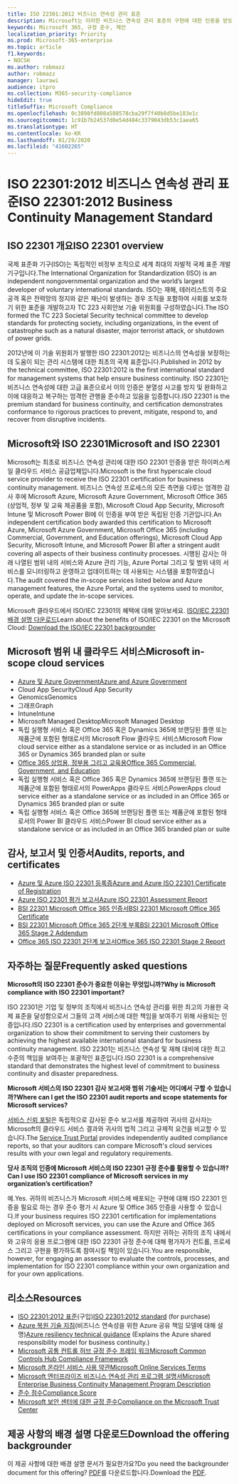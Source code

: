 ```yaml
---
title: ISO 22301:2012 비즈니스 연속성 관리 표준
description: Microsoft는 이러한 비즈니스 연속성 관리 표준의 구현에 대한 인증을 받았습니다.
keywords: Microsoft 365, 규정 준수, 제안
localization_priority: Priority
ms.prod: Microsoft-365-enterprise
ms.topic: article
f1.keywords:
- NOCSH
ms.author: robmazz
author: robmazz
manager: laurawi
audience: itpro
ms.collection: M365-security-compliance
hideEdit: true
titleSuffix: Microsoft Compliance
ms.openlocfilehash: 0c3898fd808a588578cba29f7f40b8d5be183e1c
ms.sourcegitcommit: 1c91b7b24537d0e54d484c3379043db53c1aea65
ms.translationtype: HT
ms.contentlocale: ko-KR
ms.lasthandoff: 01/29/2020
ms.locfileid: "41602265"
---
```

# <a name="iso-223012012-business-continuity-management-standard"></a><span data-ttu-id="6d2f7-104">ISO 22301:2012 비즈니스 연속성 관리 표준</span><span class="sxs-lookup"><span data-stu-id="6d2f7-104">ISO 22301:2012 Business Continuity Management Standard</span></span>

## <a name="iso-22301-overview"></a><span data-ttu-id="6d2f7-105">ISO 22301 개요</span><span class="sxs-lookup"><span data-stu-id="6d2f7-105">ISO 22301 overview</span></span>

<span data-ttu-id="6d2f7-106">국제 표준화 기구(ISO)는 독립적인 비정부 조직으로 세계 최대의 자발적 국제 표준 개발 기구입니다.</span><span class="sxs-lookup"><span data-stu-id="6d2f7-106">The International Organization for Standardization (ISO) is an independent nongovernmental organization and the world’s largest developer of voluntary international standards.</span></span> <span data-ttu-id="6d2f7-107">ISO는 재해, 테러리스트의 주요 공격 혹은 전력망의 정지와 같은 재난이 발생하는 경우 조직을 포함하여 사회를 보호하기 위한 표준을 개발하고자 TC 223 사회안보 기술 위원회를 구성하였습니다.</span><span class="sxs-lookup"><span data-stu-id="6d2f7-107">The ISO formed the TC 223 Societal Security technical committee to develop standards for protecting society, including organizations, in the event of catastrophe such as a natural disaster, major terrorist attack, or shutdown of power grids.</span></span>

<span data-ttu-id="6d2f7-108">2012년에 이 기술 위원회가 발행한 ISO 22301:2012는 비즈니스의 연속성을 보장하는 데 도움이 되는 관리 시스템에 대한 최초의 국제 표준입니다.</span><span class="sxs-lookup"><span data-stu-id="6d2f7-108">Published in 2012 by the technical committee, ISO 22301:2012 is the first international standard for management systems that help ensure business continuity.</span></span> <span data-ttu-id="6d2f7-109">ISO 22301는 비즈니스 연속성에 대한 고급 표준으로서 이의 인증은 분열성 사고를 방지 및 완화하고 이에 대응하고 복구하는 엄격한 관행을 준수하고 있음을 입증합니다.</span><span class="sxs-lookup"><span data-stu-id="6d2f7-109">ISO 22301 is the premium standard for business continuity, and certification demonstrates conformance to rigorous practices to prevent, mitigate, respond to, and recover from disruptive incidents.</span></span>

## <a name="microsoft-and-iso-22301"></a><span data-ttu-id="6d2f7-110">Microsoft와 ISO 22301</span><span class="sxs-lookup"><span data-stu-id="6d2f7-110">Microsoft and ISO 22301</span></span>

<span data-ttu-id="6d2f7-111">Microsoft는 최초로 비즈니스 연속성 관리에 대한 ISO 22301 인증을 받은 하이퍼스케일 클라우드 서비스 공급업체입니다.</span><span class="sxs-lookup"><span data-stu-id="6d2f7-111">Microsoft is the first hyperscale cloud service provider to receive the ISO 22301 certification for business continuity management.</span></span> <span data-ttu-id="6d2f7-112">비즈니스 연속성 프로세스의 모든 측면을 다루는 엄격한 감사 후에 Microsoft Azure, Microsoft Azure Government, Microsoft Office 365 (상업적, 정부 및 교육 제공품을 포함), Microsoft Cloud App Security, Microsoft Intune 및 Microsoft Power BI에 이 인증을 부여 받은 독립된 인증 기관입니다.</span><span class="sxs-lookup"><span data-stu-id="6d2f7-112">An independent certification body awarded this certification to Microsoft Azure, Microsoft Azure Government, Microsoft Office 365 (including Commercial, Government, and Education offerings), Microsoft Cloud App Security, Microsoft Intune, and Microsoft Power BI after a stringent audit covering all aspects of their business continuity processes.</span></span> <span data-ttu-id="6d2f7-113">시행된 감사는 아래 나열된 범위 내의 서비스와 Azure 관리 기능, Azure Portal 그리고 및 범위 내의 서비스를 모니터링하고 운영하고 업데이트하는 데 사용되는 시스템을 포함하였습니다.</span><span class="sxs-lookup"><span data-stu-id="6d2f7-113">The audit covered the in-scope services listed below and Azure management features, the Azure Portal, and the systems used to monitor, operate, and update the in-scope services.</span></span>

<span data-ttu-id="6d2f7-114">Microsoft 클라우드에서 ISO/IEC 22301의 혜택에 대해 알아보세요. [ISO/IEC 22301 배경 설명 다운로드](https://aka.ms/iso22301-backgrounder)</span><span class="sxs-lookup"><span data-stu-id="6d2f7-114">Learn about the benefits of ISO/IEC 22301 on the Microsoft Cloud: [Download the ISO/IEC 22301 backgrounder](https://aka.ms/iso22301-backgrounder)</span></span>

## <a name="microsoft-in-scope-cloud-services"></a><span data-ttu-id="6d2f7-115">Microsoft 범위 내 클라우드 서비스</span><span class="sxs-lookup"><span data-stu-id="6d2f7-115">Microsoft in-scope cloud services</span></span>

- [<span data-ttu-id="6d2f7-116">Azure 및 Azure Government</span><span class="sxs-lookup"><span data-stu-id="6d2f7-116">Azure and Azure Government</span></span>](https://aka.ms/AzureCompliance)
- <span data-ttu-id="6d2f7-117">Cloud App Security</span><span class="sxs-lookup"><span data-stu-id="6d2f7-117">Cloud App Security</span></span>
- <span data-ttu-id="6d2f7-118">Genomics</span><span class="sxs-lookup"><span data-stu-id="6d2f7-118">Genomics</span></span>
- <span data-ttu-id="6d2f7-119">그래프</span><span class="sxs-lookup"><span data-stu-id="6d2f7-119">Graph</span></span>
- <span data-ttu-id="6d2f7-120">Intune</span><span class="sxs-lookup"><span data-stu-id="6d2f7-120">Intune</span></span>
- <span data-ttu-id="6d2f7-121">Microsoft Managed Desktop</span><span class="sxs-lookup"><span data-stu-id="6d2f7-121">Microsoft Managed Desktop</span></span>
- <span data-ttu-id="6d2f7-122">독립 실행형 서비스 혹은 Office 365 혹은 Dynamics 365에 브랜딩된 플랜 또는 제품군에 포함된 형태로서의 Microsoft Flow 클라우드 서비스</span><span class="sxs-lookup"><span data-stu-id="6d2f7-122">Microsoft Flow cloud service either as a standalone service or as included in an Office 365 or Dynamics 365 branded plan or suite</span></span>
- [<span data-ttu-id="6d2f7-123">Office 365 상업용, 정부용 그리고 교육용</span><span class="sxs-lookup"><span data-stu-id="6d2f7-123">Office 365 Commercial, Government, and Education</span></span>](https://go.microsoft.com/fwlink/p/?linkid=2077751)
- <span data-ttu-id="6d2f7-124">독립 실행형 서비스 혹은 Office 365 혹은 Dynamics 365에 브랜딩된 플랜 또는 제품군에 포함된 형태로서의 PowerApps 클라우드 서비스</span><span class="sxs-lookup"><span data-stu-id="6d2f7-124">PowerApps cloud service either as a standalone service or as included in an Office 365 or Dynamics 365 branded plan or suite</span></span>
- <span data-ttu-id="6d2f7-125">독립 실행형 서비스 혹은 Office 365에 브랜딩된 플랜 또는 제품군에 포함된 형태로서의 Power BI 클라우드 서비스</span><span class="sxs-lookup"><span data-stu-id="6d2f7-125">Power BI cloud service either as a standalone service or as included in an Office 365 branded plan or suite</span></span>

## <a name="audits-reports-and-certificates"></a><span data-ttu-id="6d2f7-126">감사, 보고서 및 인증서</span><span class="sxs-lookup"><span data-stu-id="6d2f7-126">Audits, reports, and certificates</span></span>

- [<span data-ttu-id="6d2f7-127">Azure 및 Azure ISO 22301 등록증</span><span class="sxs-lookup"><span data-stu-id="6d2f7-127">Azure and Azure ISO 22301 Certificate of Registration</span></span>](https://go.microsoft.com/fwlink/p/?linkid=2099078)
- [<span data-ttu-id="6d2f7-128">Azure ISO 22301 평가 보고서</span><span class="sxs-lookup"><span data-stu-id="6d2f7-128">Azure ISO 22301 Assessment Report</span></span>](https://go.microsoft.com/fwlink/p/?linkid=2099079)
- [<span data-ttu-id="6d2f7-129">BSI 22301 Microsoft Office 365 인증서</span><span class="sxs-lookup"><span data-stu-id="6d2f7-129">BSI 22301 Microsoft Office 365 Certificate</span></span>](https://go.microsoft.com/fwlink/p/?linkid=2092109)
- [<span data-ttu-id="6d2f7-130">BSI 22301 Microsoft Office 365 2단계 부록</span><span class="sxs-lookup"><span data-stu-id="6d2f7-130">BSI 22301 Microsoft Office 365 Stage 2 Addendum</span></span>](https://go.microsoft.com/fwlink/p/?linkid=2092209)
- [<span data-ttu-id="6d2f7-131">Office 365 ISO 22301 2단계 보고서</span><span class="sxs-lookup"><span data-stu-id="6d2f7-131">Office 365 ISO 22301 Stage 2 Report</span></span>](https://go.microsoft.com/fwlink/p/?linkid=2092211)

## <a name="frequently-asked-questions"></a><span data-ttu-id="6d2f7-132">자주하는 질문</span><span class="sxs-lookup"><span data-stu-id="6d2f7-132">Frequently asked questions</span></span>

<span data-ttu-id="6d2f7-133">**Microsoft의 ISO 22301 준수가 중요한 이유는 무엇입니까?**</span><span class="sxs-lookup"><span data-stu-id="6d2f7-133">**Why is Microsoft compliance with ISO 22301 important?**</span></span>

<span data-ttu-id="6d2f7-134">ISO 22301은 기업 및 정부의 조직에서 비즈니스 연속성 관리를 위한 최고의 가용한 국제 표준을 달성함으로서 그들의 고객 서비스에 대한 책임을 보여주기 위해 사용되는 인증입니다.</span><span class="sxs-lookup"><span data-stu-id="6d2f7-134">ISO 22301 is a certification used by enterprises and governmental organization to show their commitment to serving their customers by achieving the highest available international standard for business continuity management.</span></span> <span data-ttu-id="6d2f7-135">ISO 22301는 비즈니스 연속성 및 재해 대비에 대한 최고 수준의 책임을 보여주는 포괄적인 표준입니다.</span><span class="sxs-lookup"><span data-stu-id="6d2f7-135">ISO 22301 is a comprehensive standard that demonstrates the highest level of commitment to business continuity and disaster preparedness.</span></span>

<span data-ttu-id="6d2f7-136">**Microsoft 서비스의 ISO 22301 감사 보고서와 범위 기술서는 어디에서 구할 수 있습니까?**</span><span class="sxs-lookup"><span data-stu-id="6d2f7-136">**Where can I get the ISO 22301 audit reports and scope statements for Microsoft services?**</span></span>

<span data-ttu-id="6d2f7-137">[서비스 신뢰 포털](https://aka.ms/stphelp)은 독립적으로 감사된 준수 보고서를 제공하여 귀사의 감사자는 Microsoft의 클라우드 서비스 결과와 귀사의 법적 그리고 규제적 요건을 비교할 수 있습니다.</span><span class="sxs-lookup"><span data-stu-id="6d2f7-137">The [Service Trust Portal](https://aka.ms/stphelp) provides independently audited compliance reports, so that your auditors can compare Microsoft's cloud services results with your own legal and regulatory requirements.</span></span>

<span data-ttu-id="6d2f7-138">**당사 조직의 인증에 Microsoft 서비스의 ISO 22301 규정 준수를 활용할 수 있습니까?**</span><span class="sxs-lookup"><span data-stu-id="6d2f7-138">**Can I use ISO 22301 compliance of Microsoft services in my organization’s certification?**</span></span>

<span data-ttu-id="6d2f7-139">예.</span><span class="sxs-lookup"><span data-stu-id="6d2f7-139">Yes.</span></span> <span data-ttu-id="6d2f7-140">귀하의 비즈니스가 Microsoft 서비스에 배포되는 구현에 대해 ISO 22301 인증을 필요로 하는 경우 준수 평가 시 Azure 및 Office 365 인증을 사용할 수 있습니다.</span><span class="sxs-lookup"><span data-stu-id="6d2f7-140">If your business requires ISO 22301 certification for implementations deployed on Microsoft services, you can use the Azure and Office 365 certifications in your compliance assessment.</span></span> <span data-ttu-id="6d2f7-141">하지만 귀하는 귀하의 조직 내에서와 고유의 응용 프로그램에 대한 ISO 22301 규정 준수에 대해 평가자가 컨트롤, 프로세스 그리고 구현을 평가하도록 참여시킬 책임이 있습니다.</span><span class="sxs-lookup"><span data-stu-id="6d2f7-141">You are responsible, however, for engaging an assessor to evaluate the controls, processes, and implementation for ISO 22301 compliance within your own organization and for your own applications.</span></span>

## <a name="resources"></a><span data-ttu-id="6d2f7-142">리소스</span><span class="sxs-lookup"><span data-stu-id="6d2f7-142">Resources</span></span>

- <span data-ttu-id="6d2f7-143">[ISO 22301:2012 표준](https://www.iso.org/iso/home/store/catalogue_tc/catalogue_detail.htm?csnumber=50038)(구입)</span><span class="sxs-lookup"><span data-stu-id="6d2f7-143">[ISO 22301:2012 standard](https://www.iso.org/iso/home/store/catalogue_tc/catalogue_detail.htm?csnumber=50038) (for purchase)</span></span>
- <span data-ttu-id="6d2f7-144">[Azure 복원 기술 지침](https://docs.microsoft.com/azure/architecture/framework/resiliency/overview)(비즈니스 연속성을 위한 Azure 공유 책임 모델에 대해 설명)</span><span class="sxs-lookup"><span data-stu-id="6d2f7-144">[Azure resiliency technical guidance](https://docs.microsoft.com/azure/architecture/framework/resiliency/overview) (Explains the Azure shared responsibility model for business continuity.)</span></span>
- [<span data-ttu-id="6d2f7-145">Microsoft 공통 컨트롤 허브 규정 준수 프레임 워크</span><span class="sxs-lookup"><span data-stu-id="6d2f7-145">Microsoft Common Controls Hub Compliance Framework</span></span>](https://www.microsoft.com/trustcenter/common-controls-hub)
- [<span data-ttu-id="6d2f7-146">Microsoft 온라인 서비스 사용 약관</span><span class="sxs-lookup"><span data-stu-id="6d2f7-146">Microsoft Online Services Terms</span></span>](https://aka.ms/Online-Services-Terms)
- [<span data-ttu-id="6d2f7-147">Microsoft 엔터프라이즈 비즈니스 연속성 관리 프로그램 설명서</span><span class="sxs-lookup"><span data-stu-id="6d2f7-147">Microsoft Enterprise Business Continuity Management Program Description</span></span>](https://go.microsoft.com/fwlink/p/?linkid=2092212)
- [<span data-ttu-id="6d2f7-148">준수 점수</span><span class="sxs-lookup"><span data-stu-id="6d2f7-148">Compliance Score</span></span>](compliance-score.md)
- [<span data-ttu-id="6d2f7-149">Microsoft 보안 센터에 대한 규정 준수</span><span class="sxs-lookup"><span data-stu-id="6d2f7-149">Compliance on the Microsoft Trust Center</span></span>](https://www.microsoft.com/trust-center/compliance/compliance-overview)

## <a name="download-the-offering-backgrounder"></a><span data-ttu-id="6d2f7-150">제공 사항의 배경 설명 다운로드</span><span class="sxs-lookup"><span data-stu-id="6d2f7-150">Download the offering backgrounder</span></span>

<span data-ttu-id="6d2f7-151">이 제공 사항에 대한 배경 설명 문서가 필요한가요?</span><span class="sxs-lookup"><span data-stu-id="6d2f7-151">Do you need the backgrounder document for this offering?</span></span> <span data-ttu-id="6d2f7-152">[PDF](https://download.microsoft.com/download/0/0/9/009B2F34-96F6-4D85-8BDC-238B91A2C6EE/ISO-22301-Compliance.pdf )를 다운로드합니다.</span><span class="sxs-lookup"><span data-stu-id="6d2f7-152">Download the [PDF](https://download.microsoft.com/download/0/0/9/009B2F34-96F6-4D85-8BDC-238B91A2C6EE/ISO-22301-Compliance.pdf ).</span></span>
